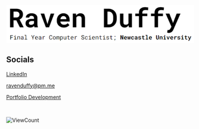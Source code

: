 <a href="https://ravenduffy.io">![weblink](https://github.com/RavenDuffy/RavenDuffy/blob/master/home.PNG)</a>

## Socials
[LinkedIn](https://linkedin.com/in/ravenduffy)

[ravenduffy@pm.me](mailto:ravenduffy@pm.me?subject=Hi%20Raven!)

[Portfolio Development](https://github.com/RavenDuffy/Portfolio)

<br />

<!-- [![HitCount](http://hits.dwyl.com/RavenDuffy/RavenDuffy.svg)](http://hits.dwyl.com/RavenDuffy/RavenDuffy) -->
![ViewCount](https://views.whatilearened.today/views/github/RavenDuffy/RavenDuffy.svg)
